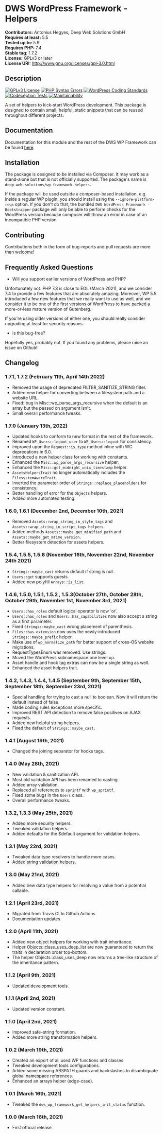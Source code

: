 # DWS WordPress Framework - Helpers

**Contributors:** Antonius Hegyes, Deep Web Solutions GmbH  
**Requires at least:** 5.5  
**Tested up to:** 5.9  
**Requires PHP:** 7.4  
**Stable tag:** 1.7.2  
**License:** GPLv3 or later  
**License URI:** http://www.gnu.org/licenses/gpl-3.0.html  


## Description

[![GPLv3 License](https://img.shields.io/badge/License-GPL%20v3-yellow.svg)](https://opensource.org/licenses/)
[![PHP Syntax Errors](https://github.com/deep-web-solutions/wordpress-framework-helpers/actions/workflows/php-syntax-errors.yml/badge.svg)](https://github.com/deep-web-solutions/wordpress-framework-helpers/actions/workflows/php-syntax-errors.yml)
[![WordPress Coding Standards](https://github.com/deep-web-solutions/wordpress-framework-helpers/actions/workflows/wordpress-coding-standards.yml/badge.svg)](https://github.com/deep-web-solutions/wordpress-framework-helpers/actions/workflows/wordpress-coding-standards.yml)
[![Codeception Tests](https://github.com/deep-web-solutions/wordpress-framework-helpers/actions/workflows/codeception-tests.yml/badge.svg)](https://github.com/deep-web-solutions/wordpress-framework-helpers/actions/workflows/codeception-tests.yml)
[![Maintainability](https://api.codeclimate.com/v1/badges/b777a17778d2969dfa84/maintainability)](https://codeclimate.com/github/deep-web-solutions/wordpress-framework-helpers/maintainability)

A set of helpers to kick-start WordPress development. This package is designed to contain small, helpful, static snippets 
that can be reused throughout different projects.


## Documentation

Documentation for this module and the rest of the DWS WP Framework can be found [here](https://framework.deep-web-solutions.com/helpers-module/motivation).


## Installation

The package is designed to be installed via Composer. It may work as a stand-alone but that is not officially supported.
The package's name is `deep-web-solutions/wp-framework-helpers`.

If the package will be used outside a composer-based installation, e.g. inside a regular WP plugin, you should install
using the `--ignore-platform-reqs` option. If you don't do that, the bundled `DWS WordPress Framework - Bootstrapper` package 
will only be able to perform checks for the WordPress version because composer will throw an error in case of an incompatible PHP version.


## Contributing

Contributions both in the form of bug-reports and pull requests are more than welcome!


## Frequently Asked Questions

- Will you support earlier versions of WordPress and PHP?

Unfortunately not. PHP 7.3 is close to EOL (March 2021), and we consider 7.4 to provide a few features that are absolutely amazing.
Moreover, WP 5.5 introduced a few new features that we really want to use as well, and we consider it to be one of the first versions
of WordPress to have packed a more-or-less mature version of Gutenberg.

If you're using older versions of either one, you should really consider upgrading at least for security reasons.

- Is this bug-free?

Hopefully yes, probably not. If you found any problems, please raise an issue on Github!


## Changelog

### 1.7.1, 1.7.2 (February 11th, April 14th 2022)
* Removed the usage of deprecated FILTER_SANITIZE_STRING filter.
* Added new helper for converting between a filesystem path and a website URL.
* Fixed: bug in Misc::wp_parse_args_recursive when the default is an array but the passed on argument isn't.
* Small overall performance tweaks.

### 1.7.0 (January 13th, 2022)
* Updated hooks to conform to new format in the rest of the framework.
* Renamed `WP_Users::logout_user` to `WP_Users::logout` for consistency.
* Improved upon the `Request::is_type` method inline with WC deprecations in 6.0.
* Introduced a new helper class for working with constants.
* Enhanced the `Misc::wp_parse_args_recursive` helper.
* Enhanced the `Misc::get_midnight_unix_timestamp` helper.
* `AssetsHelpersTrait` no longer automatically includes the `FilesystemAwareTrait`.
* Inverted the parameter order of `Strings::replace_placeholders` for consistency.
* Better handling of error for the `Objects` helpers.
* Added more automated testing.

### 1.6.0, 1.6.1 (December 2nd, December 10th, 2021)
* Removed `Assets::wrap_string_in_style_tags` and `Assets::wrap_string_in_script_tags helpers`.
* Added methods `Assets::maybe_get_minified_path` and `Assets::maybe_get_mtime_version`.
* Better filesystem detection for assets helpers.

### 1.5.4, 1.5.5, 1.5.6 (November 16th, November 22nd, November 24th 2021)
* `Strings::maybe_cast` returns default if string is null.
* `Users::get` supports guests.
* Added new polyfill `Arrays::is_list`.

### 1.4.6, 1.5.0, 1.5.1, 1.5.2 , 1.5.3(October 27th, October 28th, October 29th, November 1st, November 3rd, 2021)
* `Users::has_roles` default logical operator is now 'or'.
* `Users::has_roles` and `Users::has_capabilities` now also accept a string as a first parameter.
* Fixed `Strings::maybe_cast` wrong placement of parenthesis.
* `Files::has_extension` now uses the newly-introduced `Strings::maybe_prefix` helper.
* Make use of `wp_normalize_path` for better support of cross-OS website migrations.
* RequestTypesEnum was removed. Use strings.
* Moved the WordPress subnamespace one level up.
* Asset handle and hook tag extras can now be a single string as well.
* Enhanced the asset helpers trait.

### 1.4.2, 1.4.3, 1.4.4, 1.4.5 (September 9th, September 15th, September 18th, September 23rd, 2021)
* Special handling for trying to cast a null to boolean. Now it will return the default instead of false.
* Made coding rules exceptions more specific.
* Improved REST API detection to remove false positives on AJAX requests.
* Added new helpful string helpers.
* Fixed the default of `Strings::maybe_cast`.

### 1.4.1 (August 19th, 2021)
* Changed the joining separator for hooks tags.

### 1.4.0 (May 28th, 2021)
* New validation & sanitization API.
* Most old validation API has been renamed to casting.
* Added array validation.
* Replaced all references to `sprintf` with `wp_sprintf`.
* Fixed some bugs in the `Users` class.
* Overall performance tweaks.

### 1.3.2, 1.3.3 (May 25th, 2021)
* Added more security helpers.
* Tweaked validation helpers.
* Added defaults for the $default argument for validation helpers.

### 1.3.1 (May 22rd, 2021)
* Tweaked data type resolvers to handle more cases.
* Added string validation helpers.

### 1.3.0 (May 21nd, 2021)
* Added new data type helpers for resolving a value from a potential callable.

### 1.2.1 (April 23rd, 2021)
* Migrated from Travis CI to Github Actions.
* Documentation updates.

### 1.2.0 (April 11th, 2021)
* Added new object helpers for working with trait inheritance.
* Helper Objects::class_uses_deep_list are now guaranteed to return the traits in declaration order top-bottom.
* The helper Objects::class_uses_deep now returns a tree-like structure of the inheritance pattern.

### 1.1.2 (April 9th, 2021)
* Updated development tools.

### 1.1.1 (April 2nd, 2021)
* Updated version constant.

### 1.1.0 (April 2nd, 2021)
* Improved safe-string formation.
* Added more string transformation helpers.

### 1.0.2 (March 19th, 2021)
* Created an export of all used WP functions and classes.
* Tweaked development tools configurations.
* Added some missing ABSPATH guards and backslashes to disambiguate global namespace references.
* Enhanced an arrays helper (edge-case).

### 1.0.1 (March 16th, 2021)
* Tweaked the `dws_wp_framework_get_helpers_init_status` function.

### 1.0.0 (March 16th, 2021)
* First official release.

